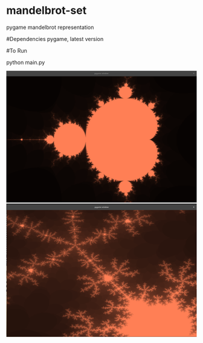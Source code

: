 # mandelbrot-set
pygame mandelbrot representation


#Dependencies
pygame, latest version


#To Run

python main.py



![Mandelbrot Set Preview](mandelbrot-preview.png?raw=true "Optional Title")
![Mandelbrot Set Preview2](mandelbrot-preview2.png?raw=true "Optional Title")
